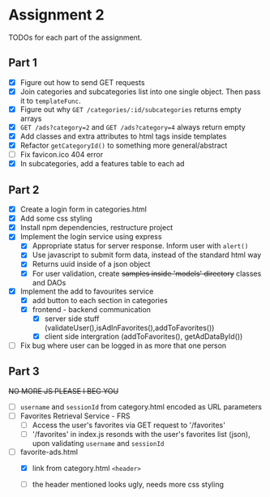 # Assignment 2

TODOs for each part of the assignment.

## Part 1

- [x] Figure out how to send GET requests
- [x] Join categories and subcategories list into one single object. Then pass
  it to `templateFunc`.
- [x] Figure out why `GET /categories/:id/subcategories` returns empty arrays
- [x] `GET /ads?category=2` and `GET /ads?category=4` always return empty
- [x] Add classes and extra attributes to html tags inside templates
- [x] Refactor `getCategoryId()` to something more general/abstract
- [ ] Fix favicon.ico 404 error
- [x] In subcategories, add a features table to each ad

## Part 2

- [x] Create a login form in categories.html
- [x] Add some css styling
- [x] Install npm dependencies, restructure project
- [x] Implement the login service using express
    - [x] Appropriate status for server response. Inform user with `alert()`
    - [x] Use javascript to submit form data, instead of the standard html way
    - [x] Returns uuid inside of a json object
    - [x] For user validation, create ~~samples inside 'models' directory~~
      classes and DAOs
- [x] Implement the add to favourites service
    - [x] add button to each section in categories
    - [x] frontend - backend communication
      - [x] server side stuff (validateUser(),isAdInFavorites(),addToFavorites())
      - [x] client side intergration (addToFavorites(), getAdDataById())
- [ ] Fix bug where user can be logged in as more that one person

## Part 3

~~NO MORE JS PLEASE I BEG YOU~~

- [ ] `username` and `sessionId` from category.html encoded as URL parameters
- [ ] Favorites Retrieval Service - FRS
    - [ ] Access the user's favorites via GET request to '/favorites'
    - [ ] '/favorites' in index.js resonds with the user's favorites list
      (json), upon validating `username` and `sessionId`
- [ ] favorite-ads.html
    - [x] link from category.html `<header>`
    - [ ] the header mentioned looks ugly, needs more css styling

